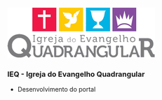 ![image](https://github.com/mateusocana/ieq/blob/master/_images/logo-ieq.png)

### IEQ - Igreja do Evangelho Quadrangular

 - Desenvolvimento do portal